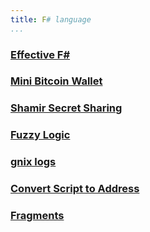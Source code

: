 ```yaml
---
title: F# language
...
```


###  [Effective F#](effectve_fsharp)

###  [Mini Bitcoin Wallet](mini_bitcoin_wallet) 

###  [Shamir Secret Sharing](shamir_secret_sharing)

###  [Fuzzy Logic](fuzzy_logic)

###  [gnix logs](ngnix_logs)

###  [Convert Script to Address](scriptPubKey_to_address)

###  [Fragments](fragments)
